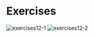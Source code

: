 
# Exercises
![exercises12-1](https://user-images.githubusercontent.com/70604577/160039403-8309aec7-863c-4de7-b454-f20f2c9219cd.png)
![exercises12-2](https://user-images.githubusercontent.com/70604577/160039412-ab647b28-bef9-4e2e-b3ee-b6e1bff5a86c.png)
